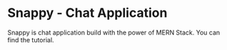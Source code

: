 # Snappy - Chat Application 
Snappy is chat application build with the power of MERN Stack. You can find the tutorial.





